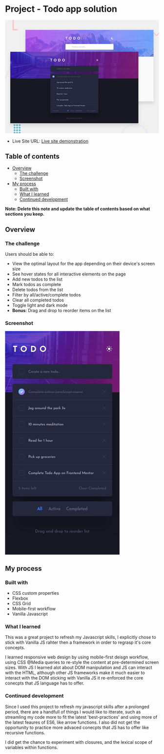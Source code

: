 # Project - Todo app solution
![screenshot of end product](design/desktop-preview.jpg)


- Live Site URL: [Live site demonstration](pierpaolo01.github.io/js-todo-app/)


## Table of contents

- [Overview](#overview)
  - [The challenge](#the-challenge)
  - [Screenshot](#screenshot)
- [My process](#my-process)
  - [Built with](#built-with)
  - [What I learned](#what-i-learned)
  - [Continued development](#continued-development)

**Note: Delete this note and update the table of contents based on what sections you keep.**

## Overview

### The challenge

Users should be able to:

- View the optimal layout for the app depending on their device's screen size
- See hover states for all interactive elements on the page
- Add new todos to the list
- Mark todos as complete
- Delete todos from the list
- Filter by all/active/complete todos
- Clear all completed todos
- Toggle light and dark mode
- **Bonus**: Drag and drop to reorder items on the list

### Screenshot

![screenshot of end product](design/mobile-design-dark.jpg)


## My process

### Built with

- CSS custom properties
- Flexbox
- CSS Grid
- Mobile-first workflow
- Vanilla Javascript


### What I learned

This was a great project to refresh my Javascript skills, I explicitly chose to stick with Vanilla JS rahter then a framework in order to regrasp it's core concepts.  

I learned responsive web design by using mobile-first deisgn workflow, using CSS @Media queries to re-style the content at pre-determined screen sizes.
With JS I learned alot about DOM manipulation and JS can interact with the HTML, although other JS frameworks make it much easier to interact with the DOM sticking with Vanilla JS it re-enforced the core conecpts that JS language has to offer.


### Continued development

Since I used this project to refresh my javascript skills after a prolonged period, there are a handfull of things I would like to itterate, such as streamling my code more to fit the latest 'best-practices' and using more of the latest feaures of ES6, like arrow functions. 
I also did not get the opportunity to practice more advaced conecpts that JS has to offer like recursive functions.

I did get the chance to experiment with closures, and the lexical scope of variables within functions.